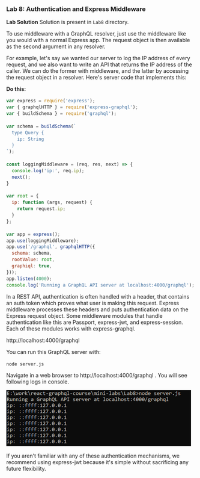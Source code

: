 ﻿### Lab 8:  Authentication and Express Middleware

**Lab Solution** Solution is present in `Lab8` directory.

To use middleware with a GraphQL resolver, just use the middleware like you would with a normal Express app. The request object is then available as the second argument in any resolver.

For example, let's say we wanted our server to log the IP address of every request, and we also want to write an API that returns the IP address of the caller. We can do the former with middleware, and the latter by accessing the request object in a resolver. Here's server code that implements this:

**Do this:**

```javascript
var express = require('express');
var { graphqlHTTP } = require('express-graphql');
var { buildSchema } = require('graphql');

var schema = buildSchema(`
  type Query {
    ip: String
  }
`);

const loggingMiddleware = (req, res, next) => {
  console.log('ip:', req.ip);
  next();
}

var root = {
  ip: function (args, request) {
    return request.ip;
  }
};

var app = express();
app.use(loggingMiddleware);
app.use('/graphql', graphqlHTTP({
  schema: schema,
  rootValue: root,
  graphiql: true,
}));
app.listen(4000);
console.log('Running a GraphQL API server at localhost:4000/graphql');
```

In a REST API, authentication is often handled with a header, that contains an auth token which proves what user is making this request. Express middleware processes these headers and puts authentication data on the Express request object. Some middleware modules that handle authentication like this are Passport, express-jwt, and express-session. Each of these modules works with express-graphql.

http://localhost:4000/graphql

You can run this GraphQL server with:

`node server.js`

Navigate in a web browser to http://localhost:4000/graphql . You will see following logs in console.

![](./images/9.png)

If you aren't familiar with any of these authentication mechanisms, we recommend using express-jwt because it's simple without sacrificing any future flexibility.

